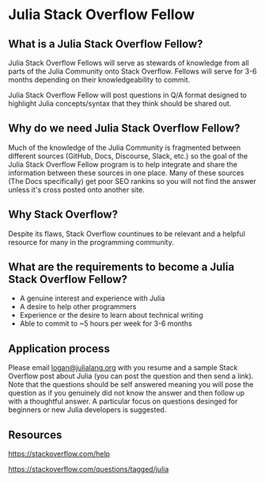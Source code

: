 # Julia Stack Overflow Fellow

## What is a Julia Stack Overflow Fellow?

Julia Stack Overflow Fellows will serve as stewards of knowledge from all parts of the Julia Community onto Stack Overflow. Fellows will serve for 3-6 months depending on their knowledgeability to commit. 

Julia Stack Overflow Fellow will post questions in Q/A format designed to highlight Julia concepts/syntax that they think should be shared out. 

## Why do we need Julia Stack Overflow Fellow?

Much of the knowledge of the Julia Community is fragmented between different sources (GitHub, Docs, Discourse, Slack, etc.) so the goal of the Julia Stack Overflow Fellow program is to help integrate and share the information between these sources in one place. Many of these sources (The Docs specifically) get poor SEO rankins so you will not find the answer unless it's cross posted onto another site.

## Why Stack Overflow? 

Despite its flaws, Stack Overflow countinues to be relevant and a helpful resource for many in the programming community.

## What are the requirements to become a Julia Stack Overflow Fellow? 

- A genuine interest and experience with Julia
- A desire to help other programmers
- Experience or the desire to learn about technical writing
- Able to commit to ~5 hours per week for 3-6 months

## Application process

Please email logan@julialang.org with you resume and a sample Stack Overflow post about Julia (you can post the question and then send a link). Note that the questions should be self answered meaning you will pose the question as if you genuinely did not know the answer and then follow up with a thoughtful answer. A particular focus on questions desinged for beginners or new Julia developers is suggested. 

## Resources

https://stackoverflow.com/help

https://stackoverflow.com/questions/tagged/julia
